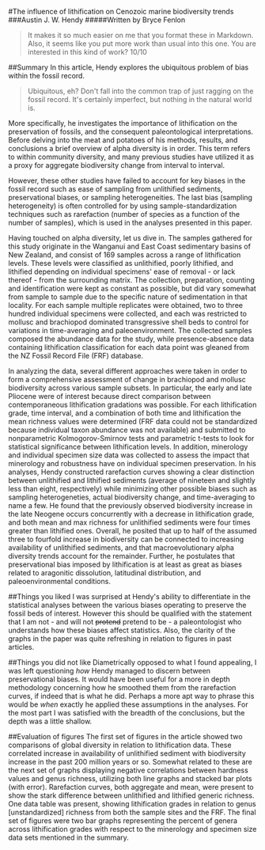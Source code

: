 #The influence of lithification on Cenozoic marine biodiversity trends
###Austin J. W. Hendy
#####Written by Bryce Fenlon

> It makes it so much easier on me that you format these in Markdown. Also, it seems like you put more work than usual into this one. You are interested in this kind of work? 10/10

##Summary
In this article, Hendy explores the ubiquitous problem of bias within the fossil record. 

> Ubiquitous, eh? Don't fall into the common trap of just ragging on the fossil record. It's certainly imperfect, but nothing in the natural world is.

More specifically, he investigates the importance of lithification on the preservation of fossils, and the consequent paleontological interpretations. Before delving into the meat and potatoes of his methods, results, and conclusions a brief overview of alpha diversity is in order. This term refers to within community diversity, and many previous studies have utilized it as a proxy for aggregate biodiversity change from interval to interval. 

However, these other studies have failed to account for key biases in the fossil record such as ease of sampling from unlithified sediments, preservational biases, or sampling heterogeneities. The last bias (sampling heterogeneity) is often controlled for by using sample-standardization techniques such as rarefaction (number of species as a function of the number of samples), which is used in the analyses presented in this paper. 

Having touched on alpha diversity, let us dive in. The samples gathered for this study originate in the Wanganui and East Coast sedimentary basins of New Zealand, and consist of 169 samples across a range of lithification levels. These levels were classified as unlithified, poorly lithified, and lithified depending on individual specimens' ease of removal - or lack thereof - from the surrounding matrix. The collection, preparation, counting and identification were kept as constant as possible, but did vary somewhat from sample to sample due to the specific nature of sedimentation in that locality. For each sample multiple replicates were obtained, two to three hundred individual specimens were collected, and each was restricted to mollusc and brachiopod dominated transgressive shell beds to control for variations in time-averaging and paleoenvironment. The collected samples composed the abundance data for the study, while presence-absence data containing lithification classification for each data point was gleaned from the NZ Fossil Record File (FRF) database. 

In analyzing the data, several different approaches were taken in order to form a comprehensive assessment of change in brachiopod and mollusc biodiversity across various sample subsets. In particular, the early and late Pliocene were of interest because direct comparison between contemporaneous lithification gradations was possible. For each lithification grade, time interval, and a combination of both time and lithification the mean richness values were determined (FRF data could not be standardized because individual taxon abundance was not available) and submitted to nonparametric Kolmogorov-Smirnov tests and parametric t-tests to look for statistical significance between lithification levels. In addition, minerology and individual specimen size data was collected to assess the impact that minerology and robustness have on individual specimen preservation. In his analyses, Hendy constructed rarefaction curves showing a clear distinction between unlithified and lithified sediments (average of nineteen and slightly less than eight, respectively) while minimizing other possible biases such as sampling heterogeneties, actual biodiversity change, and time-averaging to name a few. He found that the previously observed biodiversity increase in the late Neogene occurs concurrently with a decrease in lithification grade, and both mean and max richness for unlithified sediments were four times greater than lithified ones. Overall, he posited that up to half of the assumed three to fourfold increase in biodiversity can be connected to increasing availability of unlithified sediments, and that macroevolutionary alpha diversity trends account for the remainder. Further, he postulates that preservational bias imposed by lithification is at least as great as biases related to aragonitic dissolution, latitudinal distribution, and paleoenvironmental conditions.

##Things you liked
I was surprised at Hendy's ability to differentiate in the statistical analyses between the various biases operating to preserve the fossil beds of interest. However this should be qualified with the statement that I am not - and will not <strike>protend</strike> pretend to be - a paleontologist who understands how these biases affect statistics. Also, the clarity of the graphs in the paper was quite refreshing in relation to figures in past articles.

##Things you did not like
Diametrically opposed to what I found appealing, I was left questioning *how* Hendy managed to discern between preservational biases. It would have been useful for a more in depth methodology concerning how he smoothed them from the rarefaction curves, if indeed that is what he did. Perhaps a more apt way to phrase this would be *when* exactly he applied these assumptions in the analyses. For the most part I was satisfied with the breadth of the conclusions, but the depth was a little shallow.

##Evaluation of figures
The first set of figures in the article showed two comparisons of global diversity in relation to lithification data. These correlated increase in availability of unlithified sediment with biodiversity increase in the past 200 million years or so. Somewhat related to these are the next set of graphs displaying negative correlations between hardness values and genus richness, utilizing both line graphs and stacked bar plots (with error). Rarefaction curves, both aggregate and mean, were present to show the stark difference between unlithified and lithified generic richness. One data table was present, showing lithification grades in relation to genus [unstandardized] richness from both the sample sites and the FRF. The final set of figures were two bar graphs representing the percent of genera across lithification grades with respect to the minerology and specimen size data sets mentioned in the summary.

